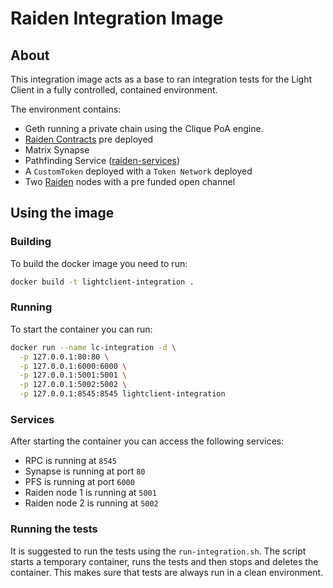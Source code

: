 # Raiden Integration Image

## About

This integration image acts as a base to ran integration tests for the Light Client in a fully controlled, 
contained environment.

The environment contains:
- Geth running a private chain using the Clique PoA engine.
- [Raiden Contracts](https://github.com/raiden-network/raiden-contracts) pre deployed
- Matrix Synapse
- Pathfinding Service ([raiden-services](https://github.com/raiden-network/raiden-services))
- A `CustomToken` deployed with a `Token Network` deployed
- Two [Raiden](https://github.com/raiden-network/raiden) nodes with a pre funded open channel

## Using the image

### Building

To build the docker image you need to run:

```bash
docker build -t lightclient-integration .
```  
  
### Running

To start the container you can run:

```bash
docker run --name lc-integration -d \
  -p 127.0.0.1:80:80 \
  -p 127.0.0.1:6000:6000 \
  -p 127.0.0.1:5001:5001 \
  -p 127.0.0.1:5002:5002 \
  -p 127.0.0.1:8545:8545 lightclient-integration
```

### Services

After starting the container you can access the following services:

- RPC is running at `8545`
- Synapse is running at port `80`
- PFS is running at port `6000`
- Raiden node 1 is running at `5001`
- Raiden node 2 is running at `5002`

### Running the tests

It is suggested to run the tests using the `run-integration.sh`. The script starts a temporary container,
runs the tests and then stops and deletes the container. This makes sure that tests are always run in 
a clean environment.
